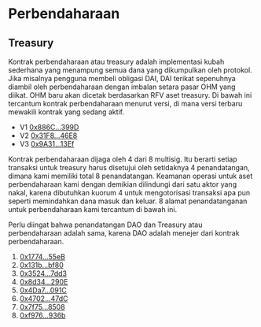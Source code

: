 # Perbendaharaan

## Treasury

Kontrak perbendaharaan atau treasury adalah implementasi kubah sederhana yang menampung semua dana yang dikumpulkan oleh protokol. Jika misalnya pengguna membeli obligasi DAI, DAI terikat sepenuhnya diambil oleh perbendaharaan dengan imbalan setara pasar OHM yang diikat. OHM baru akan dicetak berdasarkan RFV aset treasury. Di bawah ini tercantum kontrak perbendaharaan menurut versi, di mana versi terbaru mewakili kontrak yang sedang aktif.

* V1 [0x886C...399D](https://etherscan.io/address/0x886CE997aa9ee4F8c2282E182aB72A705762399D)
* V2 [0x31F8...46E8](https://etherscan.io/address/0x31F8Cc382c9898b273eff4e0b7626a6987C846E8)
* V3 [0x9A31...13Ef](https://etherscan.io/address/0x9A315BdF513367C0377FB36545857d12e85813Ef)

Kontrak perbendaharaan dijaga oleh 4 dari 8 multisig. Itu berarti setiap transaksi untuk treasury harus disetujui oleh setidaknya 4 penandatangan, dimana kami memiliki total 8 penandatangan. Keamanan operasi untuk aset perbendaharaan kami dengan demikian dilindungi dari satu aktor yang nakal, karena dibutuhkan kuorum 4 untuk mengotorisasi transaksi apa pun seperti memindahkan dana masuk dan keluar. 8 alamat penandatanganan untuk perbendaharaan kami tercantum di bawah ini.

Perlu diingat bahwa penandatangan DAO dan Treasury atau perbendaharaan adalah sama, karena DAO adalah menejer dari kontrak perbendaharaan.

1. [0x1774...55eB](https://etherscan.io/address/0x1774B6106d7E969d467396a5e90089FeaD6E55eB)
2. [0x131b...bf80](https://etherscan.io/address/0x131bd1A2827ccEb2945B2e3B91Ee1Bf736cCbf80)
3. [0x3524...7dd3](https://etherscan.io/address/0x3524c03D39A13D51485419A17586286A6b617dd3)
4. [0x8d34...290E](https://etherscan.io/address/0x8d34EA6fb1Ed6B60F94ac6CD01dD1181ef12290E)
5. [0x4Da7...091C](https://etherscan.io/address/0x4Da7EB21fd6c918b57f61B15109133C069FA091C)
6. [0x4702...47dC](https://etherscan.io/address/0x4702D39c499236A43654c54783c3f24830E247dC)
7. [0x7f75...8508](https://etherscan.io/address/0x7f7500fe67f6992549376Ed9c89360a236468508)
8. [0xf976...936b](https://etherscan.io/address/0xf97664376416E9379f2354DB444BFE3f00B6936b)
